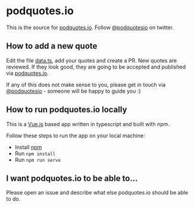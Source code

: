 # podquotes.io

This is the source for [podquotes.io](https://podquotes.io). Follow [@podquotesio](https://twitter.com/podquotesio) on twitter.

## How to add a new quote
Edit the file [data.ts](src/data/data.ts), add your quotes and create a PR.
New quotes are reviewed.
If they look good, they are going to be accepted and published via [podquotes.io](https://podquotes.io).

If any of this does not make sense to you, please get in touch via [@podquotesio](https://twitter.com/podquotesio) - someone will be happy to guide you :)

## How to run podquotes.io locally
This is a [Vue.js](https://vuejs.org) based app written in typescript and built with npm.

Follow these steps to run the app on your local machine:
- Install [npm](https://www.npmjs.com/get-npm)
- Run `npm install`
- Run `npm run serve`

## I want podquotes.io to be able to...
Please open an issue and describe what else podquotes.io should be able to do.